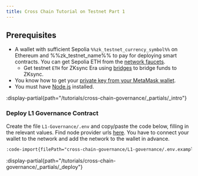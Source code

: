 ```yaml
---
title: Cross Chain Tutorial on Testnet Part 1
---
```


## Prerequisites

- A wallet with sufficient Sepolia `%%zk_testnet_currency_symbol%%` on Ethereum and %%zk_testnet_name%% to pay for deploying smart
  contracts. You can get Sepolia ETH from the [network faucets](https://docs.zksync.io/ecosystem/network-faucets).
  - Get testnet `ETH` for ZKsync Era using [bridges](https://zksync.io/explore#bridges) to bridge funds to ZKsync.
- You know how to get your [private key from your MetaMask wallet](https://support.metamask.io/hc/en-us/articles/360015289632-How-to-export-an-account-s-private-key).
- You must have [Node.js](https://github.com/nvm-sh/nvm) installed.

:display-partial{path="/tutorials/cross-chain-governance/_partials/_intro"}

### Deploy L1 Governance Contract

Create the file `L1-Governance/.env` and copy/paste the code below, filling in the relevant values.
Find node provider urls [here](https://chainlist.org/chain/11155111).
You have to connect your wallet to the network and add the network to the wallet in advance.

  ```txt [L1-Governance/.env]
  :code-import{filePath="cross-chain-governance/L1-governance/.env.example"}
  ```

:display-partial{path="/tutorials/cross-chain-governance/_partials/_deploy"}
